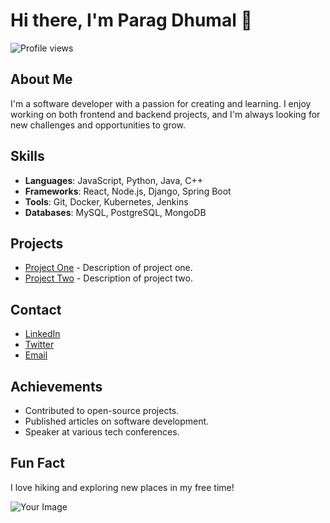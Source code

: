 # Hi there, I'm Parag Dhumal 👋

![Profile views](https://gpvc.arturio.dev/yourusername)

## About Me

I'm a software developer with a passion for creating and learning. I enjoy working on both frontend and backend projects, and I'm always looking for new challenges and opportunities to grow.

## Skills

- **Languages**: JavaScript, Python, Java, C++
- **Frameworks**: React, Node.js, Django, Spring Boot
- **Tools**: Git, Docker, Kubernetes, Jenkins
- **Databases**: MySQL, PostgreSQL, MongoDB

## Projects

- [Project One](https://github.com/yourusername/project-one) - Description of project one.
- [Project Two](https://github.com/yourusername/project-two) - Description of project two.

## Contact

- [LinkedIn](https://www.linkedin.com/in/yourprofile/)
- [Twitter](https://twitter.com/yourusername)
- [Email](mailto:youremail@example.com)

## Achievements

- Contributed to open-source projects.
- Published articles on software development.
- Speaker at various tech conferences.

## Fun Fact

I love hiking and exploring new places in my free time!

![Your Image](https://avatars.githubusercontent.com/yourusername)

